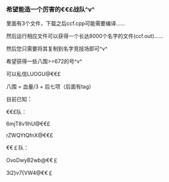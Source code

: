### 希望能造一个厉害的€€£战队^v^

里面有3个文件，下载之后ccf.cpp可能需要编译……

然后运行相应文件可以获得一个长达8000个名字的文件(ccf.out)……

然后您只需要将其复制到名字竞技场即可^v^

希望获得一些八围>=672的号^v^

可以私信LUOGU@€€£

八围 = 血量/3 + 后七项（后面有tag）

目前已知：

€€£队：

6mjT8v1lhU@€€£

rZWQYtQfnX@€€£

€€￡队：

OvoDwyB2wb@€€￡

3i2}v7{VW4@€€￡
